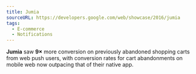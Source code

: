 ```yaml
---
title: Jumia
sourceURL: https://developers.google.com/web/showcase/2016/jumia
tags:
  - E-commerce
  - Notifications
---
```


**Jumia** saw **9×** more conversion on previously abandoned shopping carts from
web push users, with conversion rates for cart abandonments on mobile web now
outpacing that of their native app.
